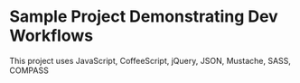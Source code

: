 # Sample Project Demonstrating Dev Workflows

This project uses JavaScript, CoffeeScript, jQuery, JSON, Mustache, SASS, COMPASS
